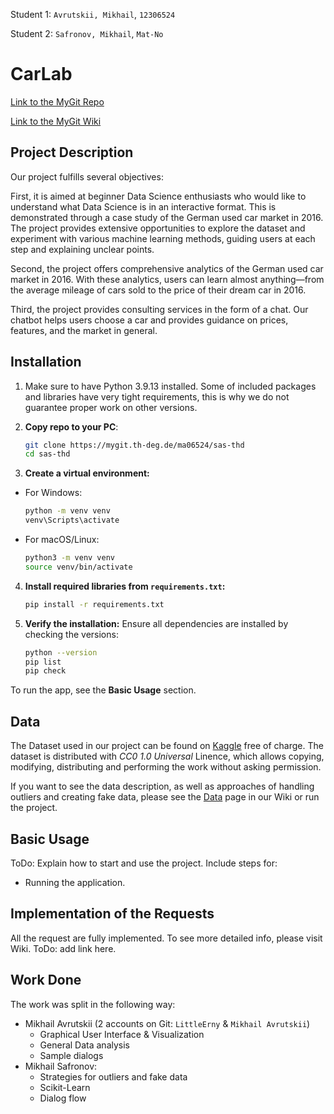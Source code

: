 Student 1: `Avrutskii, Mikhail`, `12306524`

Student 2: `Safronov, Mikhail`, `Mat-No`

# CarLab

[Link to the MyGit Repo](https://mygit.th-deg.de/ma06524/sas-thd)

[Link to the MyGit Wiki](https://mygit.th-deg.de/ma06524/sas-thd/-/wikis/home)

## Project Description
Our project fulfills several objectives:

First, it is aimed at beginner Data Science enthusiasts who would like to understand what Data Science is in an interactive format. This is demonstrated through a case study of the German used car market in 2016. The project provides extensive opportunities to explore the dataset and experiment with various machine learning methods, guiding users at each step and explaining unclear points.

Second, the project offers comprehensive analytics of the German used car market in 2016. With these analytics, users can learn almost anything—from the average mileage of cars sold to the price of their dream car in 2016.

Third, the project provides consulting services in the form of a chat. Our chatbot helps users choose a car and provides guidance on prices, features, and the market in general.

## Installation
1. Make sure to have Python 3.9.13 installed. Some of included packages and libraries have very tight requirements, this is why we do not guarantee proper work on other versions.

2. **Copy repo to your PC**:

   ```bash
   git clone https://mygit.th-deg.de/ma06524/sas-thd
   cd sas-thd
   ```

 3. **Create a virtual environment:**
   - For Windows:
     ```bash
     python -m venv venv
     venv\Scripts\activate
     ```
   - For macOS/Linux:
     ```bash
     python3 -m venv venv
     source venv/bin/activate
     ```

4. **Install required libraries from `requirements.txt`:**
   ```bash
   pip install -r requirements.txt
   ```

5. **Verify the installation:**
   Ensure all dependencies are installed by checking the versions:
   ```bash
   python --version
   pip list
   pip check
   ```

To run the app, see the **Basic Usage** section.

## Data
The Dataset used in our project can be found on [Kaggle](https://www.kaggle.com/datasets/shaunoilund/auto-sales-ebay-germany-random-50k-cleaned/) free of charge. The dataset is distributed with *CC0 1.0 Universal* Linence, which allows copying, modifying, distributing and performing the work without asking permission. 

If you want to see the data description, as well as approaches of handling outliers and creating fake data, please see the [Data](https://mygit.th-deg.de/ma06524/sas-thd/-/wikis/Data) page in our Wiki or run the project.


## Basic Usage
ToDo:
Explain how to start and use the project. Include steps for:
- Running the application.

## Implementation of the Requests

All the request are fully implemented. To see more detailed info, please visit Wiki. ToDo: add link here.

## Work Done
The work was split in the following way:
- Mikhail Avrutskii (2 accounts on Git: `LittleErny` & `Mikhail Avrutskii`)
    - Graphical User Interface & Visualization
    - General Data analysis
    - Sample dialogs
- Mikhail Safronov:
    - Strategies for outliers and fake data
    - Scikit-Learn
    - Dialog flow

